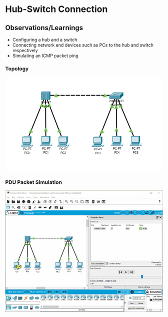 # Hub-Switch Connection

## Observations/Learnings
- Configuring a hub and a switch
- Connecting network end devices such as PCs to the hub and switch respectively
- Simulating an ICMP packet ping

### Topology
![hubswitch](hubswitch.png)

### PDU Packet Simulation
![hubswitch_simulation](hubswitch_simulation.gif)
